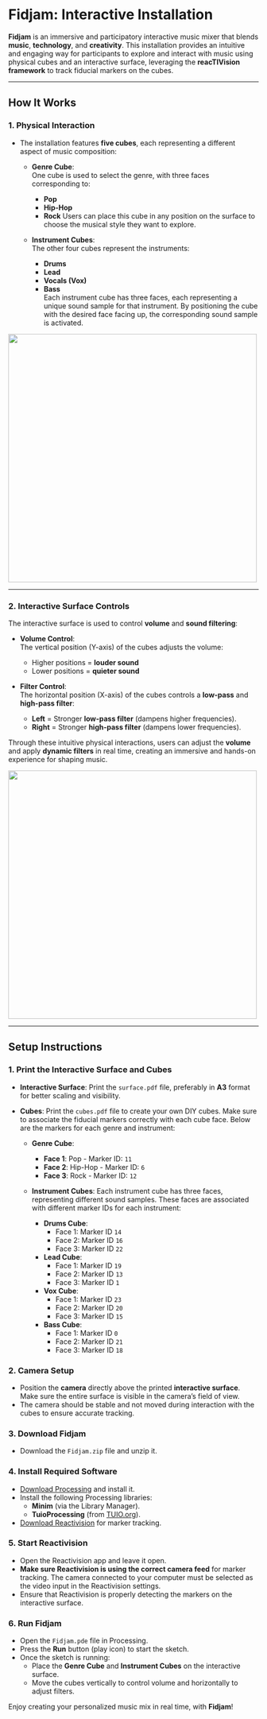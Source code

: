 # Fidjam: Interactive Installation

**Fidjam** is an immersive and participatory interactive music mixer that blends **music**, **technology**, and **creativity**. This installation provides an intuitive and engaging way for participants to explore and interact with music using physical cubes and an interactive surface, leveraging the **reacTIVision framework** to track fiducial markers on the cubes.

---

## **How It Works**

### **1. Physical Interaction**
- The installation features **five cubes**, each representing a different aspect of music composition:
  - **Genre Cube**:  
    One cube is used to select the genre, with three faces corresponding to:
    - **Pop**
    - **Hip-Hop**
    - **Rock**
    Users can place this cube in any position on the surface to choose the musical style they want to explore.

  - **Instrument Cubes**:  
    The other four cubes represent the instruments:  
    - **Drums**  
    - **Lead**  
    - **Vocals (Vox)**  
    - **Bass**  
    Each instrument cube has three faces, each representing a unique sound sample for that instrument. By positioning the cube with the desired face facing up, the corresponding sound sample is activated.

<img src="https://github.com/user-attachments/assets/75a47c66-4ad6-46d3-bb53-e1b96f5f1825" width="500"/>

---

### **2. Interactive Surface Controls**
The interactive surface is used to control **volume** and **sound filtering**:
- **Volume Control**:  
  The vertical position (Y-axis) of the cubes adjusts the volume:
  - Higher positions = **louder sound**  
  - Lower positions = **quieter sound**  

- **Filter Control**:  
  The horizontal position (X-axis) of the cubes controls a **low-pass** and **high-pass filter**:
  - **Left** = Stronger **low-pass filter** (dampens higher frequencies).  
  - **Right** = Stronger **high-pass filter** (dampens lower frequencies).  

Through these intuitive physical interactions, users can adjust the **volume** and apply **dynamic filters** in real time, creating an immersive and hands-on experience for shaping music.

<img src="https://github.com/user-attachments/assets/2df88447-04d3-4ca9-be3f-2aa9a21d212a" width="500"/>

---

## **Setup Instructions**

### **1. Print the Interactive Surface and Cubes**
   - **Interactive Surface**: Print the `surface.pdf` file, preferably in **A3** format for better scaling and visibility.
   - **Cubes**: Print the `cubes.pdf` file to create your own DIY cubes. Make sure to associate the fiducial markers correctly with each cube face. Below are the markers for each genre and instrument:
   
     - **Genre Cube**:
       - **Face 1**: Pop - Marker ID: `11`
       - **Face 2**: Hip-Hop - Marker ID: `6`
       - **Face 3**: Rock - Marker ID: `12`
   
     - **Instrument Cubes**: Each instrument cube has three faces, representing different sound samples. These faces are associated with different marker IDs for each instrument:
       - **Drums Cube**:
         - Face 1: Marker ID `14`
         - Face 2: Marker ID `16`
         - Face 3: Marker ID `22`
       - **Lead Cube**:
         - Face 1: Marker ID `19`
         - Face 2: Marker ID `13`
         - Face 3: Marker ID `1`
       - **Vox Cube**:
         - Face 1: Marker ID `23`
         - Face 2: Marker ID `20`
         - Face 3: Marker ID `15`
       - **Bass Cube**:
         - Face 1: Marker ID `0`
         - Face 2: Marker ID `21`
         - Face 3: Marker ID `18`

### **2. Camera Setup**
   - Position the **camera** directly above the printed **interactive surface**. Make sure the entire surface is visible in the camera’s field of view.
   - The camera should be stable and not moved during interaction with the cubes to ensure accurate tracking.

### **3. Download Fidjam**
   - Download the `Fidjam.zip` file and unzip it.

### **4. Install Required Software**
   - [Download Processing](https://processing.org/download) and install it.
   - Install the following Processing libraries:
     - **Minim** (via the Library Manager).
     - **TuioProcessing** (from [TUIO.org](http://prdownloads.sourceforge.net/reactivision/TUIO11_Processing-1.1.5.zip?download)).
   - [Download Reactivision](http://prdownloads.sourceforge.net/reactivision/reacTIVision-1.5.1-win64.zip?download) for marker tracking.

### **5. Start Reactivision**
   - Open the Reactivision app and leave it open.
   - **Make sure Reactivision is using the correct camera feed** for marker tracking. The camera connected to your computer must be selected as the video input in the Reactivision settings.
   - Ensure that Reactivision is properly detecting the markers on the interactive surface.

### **6. Run Fidjam**
   - Open the `Fidjam.pde` file in Processing.
   - Press the **Run** button (play icon) to start the sketch.
   - Once the sketch is running:
      - Place the **Genre Cube** and **Instrument Cubes** on the interactive surface. 
      - Move the cubes vertically to control volume and horizontally to adjust filters.
  
Enjoy creating your personalized music mix in real time, with **Fidjam**! 

